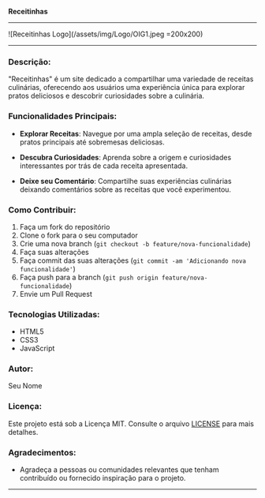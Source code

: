 **Receitinhas**

---

![Receitinhas Logo](/assets/img/Logo/OIG1.jpeg =200x200)

---

### Descrição:

"Receitinhas" é um site dedicado a compartilhar uma variedade de receitas culinárias, oferecendo aos usuários uma experiência única para explorar pratos deliciosos e descobrir curiosidades sobre a culinária.

### Funcionalidades Principais:

- **Explorar Receitas**: Navegue por uma ampla seleção de receitas, desde pratos principais até sobremesas deliciosas.
  
- **Descubra Curiosidades**: Aprenda sobre a origem e curiosidades interessantes por trás de cada receita apresentada.

- **Deixe seu Comentário**: Compartilhe suas experiências culinárias deixando comentários sobre as receitas que você experimentou.

### Como Contribuir:

1. Faça um fork do repositório
2. Clone o fork para o seu computador
3. Crie uma nova branch (`git checkout -b feature/nova-funcionalidade`)
4. Faça suas alterações
5. Faça commit das suas alterações (`git commit -am 'Adicionando nova funcionalidade'`)
6. Faça push para a branch (`git push origin feature/nova-funcionalidade`)
7. Envie um Pull Request

### Tecnologias Utilizadas:

- HTML5
- CSS3
- JavaScript

### Autor:

Seu Nome

### Licença:

Este projeto está sob a Licença MIT. Consulte o arquivo [LICENSE](https://github.com/seu-usuario/receitinhas/blob/main/LICENSE) para mais detalhes.

### Agradecimentos:

- Agradeça a pessoas ou comunidades relevantes que tenham contribuído ou fornecido inspiração para o projeto.

---
